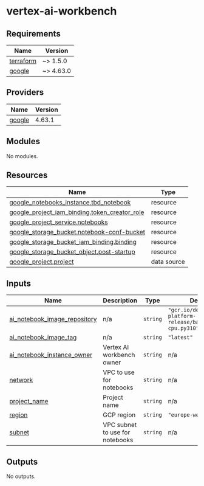 # vertex-ai-workbench

<!-- BEGINNING OF PRE-COMMIT-TERRAFORM DOCS HOOK -->
## Requirements

| Name | Version |
|------|---------|
| <a name="requirement_terraform"></a> [terraform](#requirement\_terraform) | ~> 1.5.0 |
| <a name="requirement_google"></a> [google](#requirement\_google) | ~> 4.63.0 |

## Providers

| Name | Version |
|------|---------|
| <a name="provider_google"></a> [google](#provider\_google) | 4.63.1 |

## Modules

No modules.

## Resources

| Name | Type |
|------|------|
| [google_notebooks_instance.tbd_notebook](https://registry.terraform.io/providers/hashicorp/google/latest/docs/resources/notebooks_instance) | resource |
| [google_project_iam_binding.token_creator_role](https://registry.terraform.io/providers/hashicorp/google/latest/docs/resources/project_iam_binding) | resource |
| [google_project_service.notebooks](https://registry.terraform.io/providers/hashicorp/google/latest/docs/resources/project_service) | resource |
| [google_storage_bucket.notebook-conf-bucket](https://registry.terraform.io/providers/hashicorp/google/latest/docs/resources/storage_bucket) | resource |
| [google_storage_bucket_iam_binding.binding](https://registry.terraform.io/providers/hashicorp/google/latest/docs/resources/storage_bucket_iam_binding) | resource |
| [google_storage_bucket_object.post-startup](https://registry.terraform.io/providers/hashicorp/google/latest/docs/resources/storage_bucket_object) | resource |
| [google_project.project](https://registry.terraform.io/providers/hashicorp/google/latest/docs/data-sources/project) | data source |

## Inputs

| Name | Description | Type | Default | Required |
|------|-------------|------|---------|:--------:|
| <a name="input_ai_notebook_image_repository"></a> [ai\_notebook\_image\_repository](#input\_ai\_notebook\_image\_repository) | n/a | `string` | `"gcr.io/deeplearning-platform-release/base-cpu.py310"` | no |
| <a name="input_ai_notebook_image_tag"></a> [ai\_notebook\_image\_tag](#input\_ai\_notebook\_image\_tag) | n/a | `string` | `"latest"` | no |
| <a name="input_ai_notebook_instance_owner"></a> [ai\_notebook\_instance\_owner](#input\_ai\_notebook\_instance\_owner) | Vertex AI workbench owner | `string` | n/a | yes |
| <a name="input_network"></a> [network](#input\_network) | VPC to use for notebooks | `string` | n/a | yes |
| <a name="input_project_name"></a> [project\_name](#input\_project\_name) | Project name | `string` | n/a | yes |
| <a name="input_region"></a> [region](#input\_region) | GCP region | `string` | `"europe-west1"` | no |
| <a name="input_subnet"></a> [subnet](#input\_subnet) | VPC subnet to use for notebooks | `string` | n/a | yes |

## Outputs

No outputs.
<!-- END OF PRE-COMMIT-TERRAFORM DOCS HOOK -->
